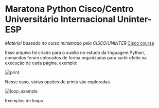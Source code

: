 # Maratona Python Cisco/Centro Universitário Internacional Uninter-ESP
 *Material baseado no curso ministrado pela CISCO/UNINTER* [Cisco course](https://lms.netacad.com/course/)
 
 Esse arquivo foi criado para o auxílio no estudo da linguagem Python, comandos foram colocados de forma organizadas para surtir efeito na execução de cada página, exemplo:
 
 ![print](https://user-images.githubusercontent.com/66069561/140804658-2258cb6f-d357-4d68-b4ba-74e58bcb202e.JPG)

Nesse caso, várias opções de prints são exploradas.

![loop_example](https://user-images.githubusercontent.com/66069561/140966407-228cf3e9-5f1c-45e8-9cb2-96098abacc3e.JPG)

Exemplos de loops
